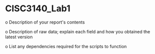 # CISC3140_Lab1

o Description of your report's contents

o Description of raw data; explain each field and how you obtained the latest version

o List any dependencies required for the scripts to function
